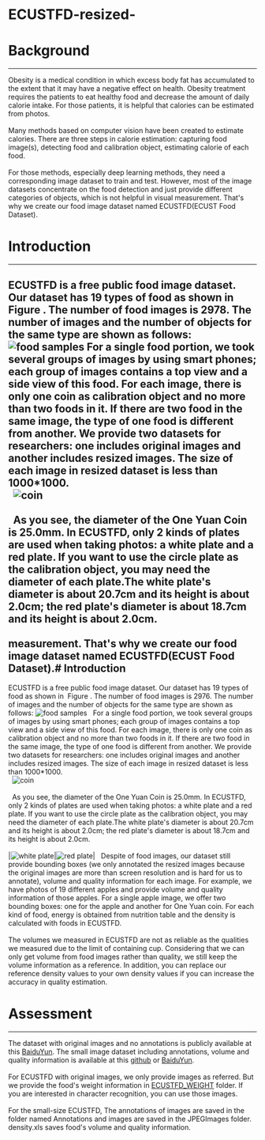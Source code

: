 # ECUSTFD-resized-
# Background
------
Obesity is a medical condition in which excess body fat has accumulated to the extent that it may have a negative effect on health.  Obesity treatment requires the patients to eat healthy food and decrease the amount of daily calorie intake. For those patients, it is helpful that calories can be estimated from photos.<br><br>
Many methods based on computer vision have been created to estimate calories. There are three steps in calorie estimation: capturing food image(s), detecting food and calibration object, estimating calorie of each food.<br><br>
For those methods, especially deep learning methods, they need a corresponding image dataset to train and test. However, most of the image datasets concentrate on the food detection and just provide different categories of objects, which is not helpful in visual measurement. That's why we create our food image dataset named ECUSTFD(ECUST Food Dataset).
# Introduction
------
ECUSTFD is a free public food image dataset. Our dataset has 19 types of food as shown in  Figure . The number of food images is 2978. The number of images and the number of objects for the same type are shown as follows:
![food samples](https://github.com/Liang-yc/images4readme/blob/master/food_sample.jpg)
    For a single food portion, we took several groups of images by using smart phones; each group of images contains a top view and a side view of this food. For each image, there is only one coin as calibration object and no more than two foods in it. If there are two food in the same image, the type of one food is different from another. We provide two datasets for researchers: one includes original images and another includes resized images. The size of each image in resized dataset is less than 1000*1000.<br> 
![coin](https://github.com/Liang-yc/images4readme/blob/master/coin%20sides.jpg)<br><br>
    As you see, the diameter of the One Yuan Coin is 25.0mm. In ECUSTFD, only 2 kinds of plates are used when taking photos: a white plate and a red plate. If you want to use the circle plate as the calibration object, you may need the diameter of each plate.The white plate's diameter is about 20.7cm and its height is about 2.0cm; the red plate's diameter is about 18.7cm and its height is about 2.0cm.<br><br>
measurement. That's why we create our food image dataset named ECUSTFD(ECUST Food Dataset).# Introduction
---------
ECUSTFD is a free public food image dataset. Our dataset has 19 types of food as shown in  Figure . The number of food images is 2976. The number of images and the number of objects for the same type are shown as follows:
![food samples](https://github.com/Liang-yc/images4readme/blob/master/food_sample.jpg)
    For a single food portion, we took several groups of images by using smart phones; each group of images contains a top view and a side view of this food. For each image, there is only one coin as calibration object and no more than two foods in it. If there are two food in the same image, the type of one food is different from another. We provide two datasets for researchers: one includes original images and another includes resized images. The size of each image in resized dataset is less than 1000*1000.<br> 
![coin](https://github.com/Liang-yc/images4readme/blob/master/coin%20sides.jpg)<br><br>
    As you see, the diameter of the One Yuan Coin is 25.0mm. In ECUSTFD, only 2 kinds of plates are used when taking photos: a white plate and a red plate. If you want to use the circle plate as the calibration object, you may need the diameter of each plate.The white plate's diameter is about 20.7cm and its height is about 2.0cm; the red plate's diameter is about 18.7cm and its height is about 2.0cm.<br><br>
|![white plate](https://github.com/Liang-yc/images4readme/blob/master/white_plate.JPG)|![red plate](https://github.com/Liang-yc/images4readme/blob/master/red_plate.JPG)|
    Despite of food images, our dataset still provide bounding boxes (we only annotated the resized images because the original images are more than screen resolution and is hard for us to annotate), volume and quality information for each image. For example, we have photos of 19 different apples and provide volume and quality information of those apples. For a single apple image, we offer two bounding boxes: one for the apple and another for One Yuan coin. For each kind of food, energy is obtained from nutrition table and the density is calculated with foods in ECUSTFD. <br><br>
    The volumes we measured in ECUSTFD are not as reliable as the qualities we measured due to the limit of containing cup. Considering that we can only get volume from food images rather than quality, we still keep the volume information as a reference. In addition, you can replace our reference density values to your own density values if you can increase the accuracy in quality estimation.
# Assessment
---------
The dataset with original images and no annotations is publicly available at this [BaiduYun](http://pan.baidu.com/s/1dF866Ut). The small image dataset including annotations, volume and quality information is available at this [github](https://github.com/Liang-yc/ECUSTFD-resized-) or [BaiduYun](http://pan.baidu.com/s/1o8qDnXC). <br><br>
    For ECUSTFD with original images, we only provide images as referred. But we provide the food's weight information in [ECUSTFD_WEIGHT](http://pan.baidu.com/s/1dF866Ut#list/path=%2Fcalorie%20estimation%2FECUSTFD_origin%2FECUSTFD_WEIGHT&parentPath=%2Fcalorie%20estimation) folder. If you are interested in character recognition, you can use those images.<br><br>
    For the small-size ECUSTFD, The annotations of images are saved in the folder named Annotations and images are saved in the JPEGImages folder. density.xls saves food's volume and quality information.
